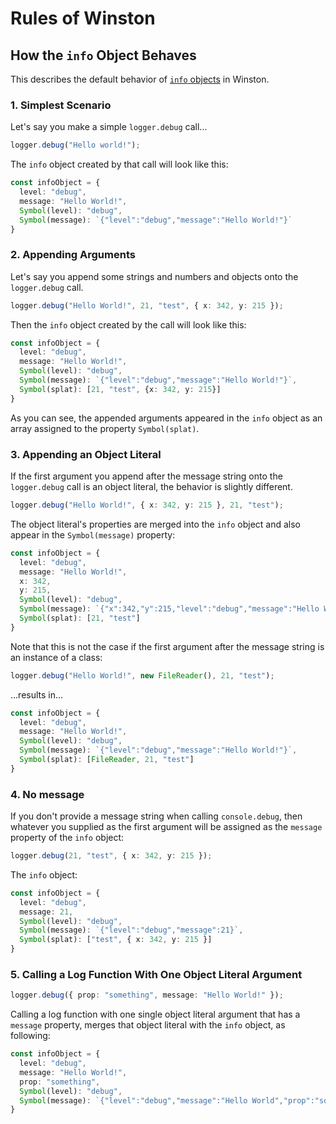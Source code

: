 # Rules of Winston

## How the `info` Object Behaves

This describes the default behavior of [`info` objects](https://github.com/winstonjs/winston#streams-objectmode-and-info-objects) in Winston.

### 1. Simplest Scenario

Let's say you make a simple `logger.debug` call...

```ts
logger.debug("Hello world!");
```

The `info` object created by that call will look like this:

```ts
const infoObject = {
  level: "debug",
  message: "Hello World!",
  Symbol(level): "debug",
  Symbol(message): `{"level":"debug","message":"Hello World!"}`
}
```

### 2. Appending Arguments

Let's say you append some strings and numbers and objects onto the `logger.debug` call.

```ts
logger.debug("Hello World!", 21, "test", { x: 342, y: 215 });
```

Then the `info` object created by the call will look like this:

```ts
const infoObject = {
  level: "debug",
  message: "Hello World!",
  Symbol(level): "debug",
  Symbol(message): `{"level":"debug","message":"Hello World!"}`,
  Symbol(splat): [21, "test", {x: 342, y: 215}]
}
```

As you can see, the appended arguments appeared in the `info` object as an array assigned to the property `Symbol(splat)`.

### 3. Appending an Object Literal

If the first argument you append after the message string onto the `logger.debug` call is an object literal, the behavior is slightly different.

```ts
logger.debug("Hello World!", { x: 342, y: 215 }, 21, "test");
```

The object literal's properties are merged into the `info` object and also appear in the `Symbol(message)` property:

```ts
const infoObject = {
  level: "debug",
  message: "Hello World!",
  x: 342,
  y: 215,
  Symbol(level): "debug",
  Symbol(message): `{"x":342,"y":215,"level":"debug","message":"Hello World!"}`,
  Symbol(splat): [21, "test"]
}
```

Note that this is not the case if the first argument after the message string is an instance of a class:

```ts
logger.debug("Hello World!", new FileReader(), 21, "test");
```

...results in...

```ts
const infoObject = {
  level: "debug",
  message: "Hello World!",
  Symbol(level): "debug",
  Symbol(message): `{"level":"debug","message":"Hello World!"}`,
  Symbol(splat): [FileReader, 21, "test"]
}
```

### 4. No message

If you don't provide a message string when calling `console.debug`, then whatever you supplied as the first argument will be assigned as the `message` property of the `info` object:

```ts
logger.debug(21, "test", { x: 342, y: 215 });
```

The `info` object:

```ts
const infoObject = {
  level: "debug",
  message: 21,
  Symbol(level): "debug",
  Symbol(message): `{"level":"debug","message":21}`,
  Symbol(splat): ["test", { x: 342, y: 215 }]
}
```

### 5. Calling a Log Function With One Object Literal Argument

```ts
logger.debug({ prop: "something", message: "Hello World!" });
```

Calling a log function with one single object literal argument that has a `message` property, merges that object literal with the `info` object, as following:

```ts
const infoObject = {
  level: "debug",
  message: "Hello World!",
  prop: "something",
  Symbol(level): "debug",
  Symbol(message): `{"level":"debug","message":"Hello World","prop":"something"}`
}
```

